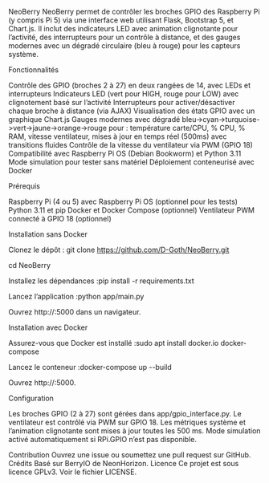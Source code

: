 NeoBerry
NeoBerry permet de contrôler les broches GPIO des Raspberry Pi (y compris Pi 5) via une interface web utilisant Flask, Bootstrap 5, et Chart.js. Il inclut des indicateurs LED avec animation clignotante pour l’activité, des interrupteurs pour un contrôle à distance, et des gauges modernes avec un dégradé circulaire (bleu à rouge) pour les capteurs système.

Fonctionnalités

Contrôle des GPIO (broches 2 à 27) en deux rangées de 14, avec LEDs et interrupteurs
Indicateurs LED (vert pour HIGH, rouge pour LOW) avec clignotement basé sur l’activité
Interrupteurs pour activer/désactiver chaque broche à distance (via AJAX)
Visualisation des états GPIO avec un graphique Chart.js
Gauges modernes avec dégradé bleu->cyan->turquoise->vert->jaune->orange->rouge pour : température carte/CPU, % CPU, % RAM, vitesse ventilateur, mises à jour en temps réel (500ms) avec transitions fluides
Contrôle de la vitesse du ventilateur via PWM (GPIO 18)
Compatibilité avec Raspberry Pi OS (Debian Bookworm) et Python 3.11
Mode simulation pour tester sans matériel
Déploiement conteneurisé avec Docker

Prérequis

Raspberry Pi (4 ou 5) avec Raspberry Pi OS (optionnel pour les tests)
Python 3.11 et pip
Docker et Docker Compose (optionnel)
Ventilateur PWM connecté à GPIO 18 (optionnel)

Installation sans Docker

Clonez le dépôt :
git clone https://github.com/D-Goth/NeoBerry.git

cd NeoBerry


Installez les dépendances :pip install -r requirements.txt


Lancez l’application :python app/main.py


Ouvrez http://<IP>:5000 dans un navigateur.

Installation avec Docker

Assurez-vous que Docker est installé :sudo apt install docker.io docker-compose


Lancez le conteneur :docker-compose up --build


Ouvrez http://<IP>:5000.

Configuration

Les broches GPIO (2 à 27) sont gérées dans app/gpio_interface.py.
Le ventilateur est contrôlé via PWM sur GPIO 18.
Les métriques système et l’animation clignotante sont mises à jour toutes les 500 ms.
Mode simulation activé automatiquement si RPi.GPIO n’est pas disponible.

Contribution
Ouvrez une issue ou soumettez une pull request sur GitHub.
Crédits
Basé sur BerryIO de NeonHorizon.
Licence
Ce projet est sous licence GPLv3. Voir le fichier LICENSE.
